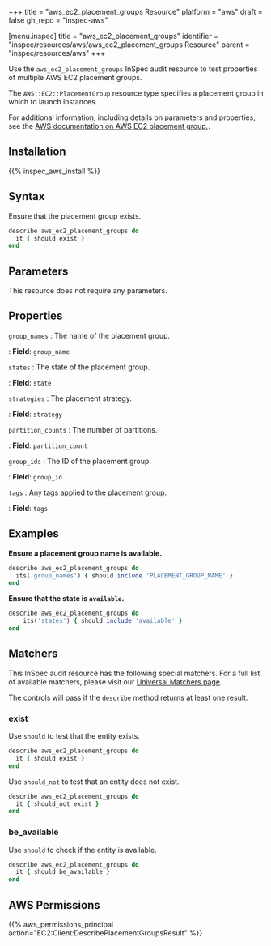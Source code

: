 +++
title = "aws_ec2_placement_groups Resource"
platform = "aws"
draft = false
gh_repo = "inspec-aws"

[menu.inspec]
title = "aws_ec2_placement_groups"
identifier = "inspec/resources/aws/aws_ec2_placement_groups Resource"
parent = "inspec/resources/aws"
+++

Use the `aws_ec2_placement_groups` InSpec audit resource to test properties of multiple AWS EC2 placement groups.

The `AWS::EC2::PlacementGroup` resource type specifies a placement group in which to launch instances.

For additional information, including details on parameters and properties, see the [AWS documentation on AWS EC2 placement group.](https://docs.aws.amazon.com/AWSCloudFormation/latest/UserGuide/aws-resource-ec2-placementgroup.html).

## Installation

{{% inspec_aws_install %}}

## Syntax

Ensure that the placement group exists.

```ruby
describe aws_ec2_placement_groups do
  it { should exist }
end
```

## Parameters

This resource does not require any parameters.

## Properties

`group_names`
: The name of the placement group.

: **Field**: `group_name`

`states`
: The state of the placement group.

: **Field**: `state`

`strategies`
: The placement strategy.

: **Field**: `strategy`

`partition_counts`
: The number of partitions.

: **Field**: `partition_count`

`group_ids`
: The ID of the placement group.

: **Field**: `group_id`

`tags`
: Any tags applied to the placement group.

: **Field**: `tags`

## Examples

**Ensure a placement group name is available.**

```ruby
describe aws_ec2_placement_groups do
  its('group_names') { should include 'PLACEMENT_GROUP_NAME' }
end
```

**Ensure that the state is `available`.**

```ruby
describe aws_ec2_placement_groups do
    its('states') { should include 'available' }
end
```

## Matchers

This InSpec audit resource has the following special matchers. For a full list of available matchers, please visit our [Universal Matchers page](https://www.inspec.io/docs/reference/matchers/).

The controls will pass if the `describe` method returns at least one result.

### exist

Use `should` to test that the entity exists.

```ruby
describe aws_ec2_placement_groups do
  it { should exist }
end
```

Use `should_not` to test that an entity does not exist.

```ruby
describe aws_ec2_placement_groups do
  it { should_not exist }
end
```

### be_available

Use `should` to check if the entity is available.

```ruby
describe aws_ec2_placement_groups do
  it { should be_available }
end
```

## AWS Permissions

{{% aws_permissions_principal action="EC2:Client:DescribePlacementGroupsResult" %}}

